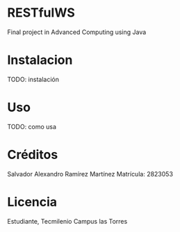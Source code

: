 # RESTfulWS
Final project in Advanced Computing using Java
# Instalacion
TODO: instalación
# Uso
TODO: como usa
# Créditos
Salvador Alexandro Ramírez Martínez
Matrícula: 2823053
# Licencia
Estudiante, Tecmilenio Campus las Torres